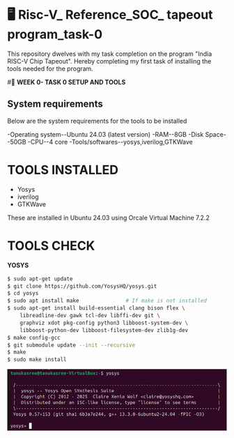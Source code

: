 # 🖥️ Risc-V_ Reference_SOC_ tapeout program_task-0

This repository dwelves with my task completion on the program "India RISC-V Chip Tapeout". Hereby completing my first task of installing the tools needed for the program.

#📅 **WEEK 0- TASK 0 SETUP AND TOOLS**

## System requirements
Below are the system requirements for the tools to be installed

-Operating system--Ubuntu 24.03 (latest version)
-RAM--8GB
-Disk Space--50GB
-CPU--4 core
-Tools/softwares--yosys,iverilog,GTKWave

# **TOOLS INSTALLED**
- Yosys
- iverilog
- GTKWave
  
These are installed in Ubuntu 24.03 using Orcale Virtual Machine 7.2.2
# TOOLS CHECK
**YOSYS**
```bash
$ sudo apt-get update
$ git clone https://github.com/YosysHQ/yosys.git
$ cd yosys
$ sudo apt install make               # If make is not installed
$ sudo apt-get install build-essential clang bison flex \
    libreadline-dev gawk tcl-dev libffi-dev git \
    graphviz xdot pkg-config python3 libboost-system-dev \
    libboost-python-dev libboost-filesystem-dev zlib1g-dev
$ make config-gcc
$ git submodule update --init --recursive
$ make 
$ sudo make install
```
![Yosys](assets/Yosys_completion.jpg)


